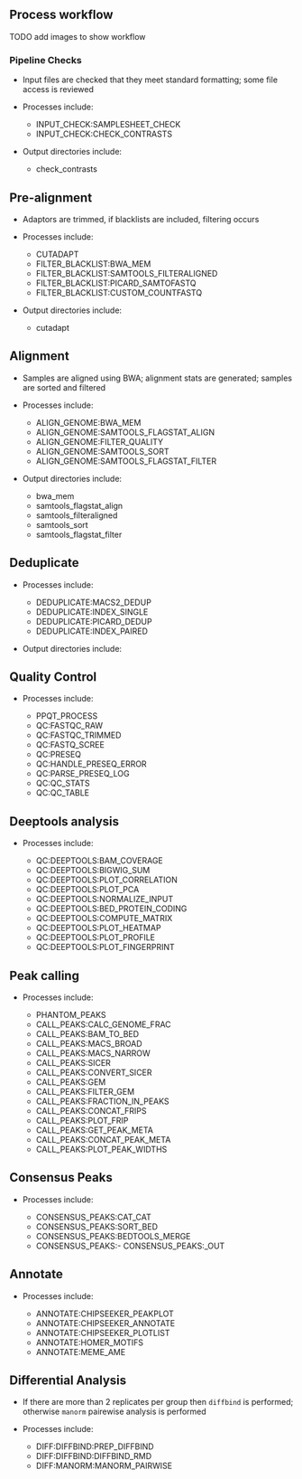 ## Process workflow

TODO add images to show workflow

### Pipeline Checks

- Input files are checked that they meet standard formatting; some file access is reviewed

- Processes include:

  - INPUT_CHECK:SAMPLESHEET_CHECK
  - INPUT_CHECK:CHECK_CONTRASTS

- Output directories include:

  - check_contrasts

## Pre-alignment

- Adaptors are trimmed, if blacklists are included, filtering occurs

- Processes include:

  - CUTADAPT
  - FILTER_BLACKLIST:BWA_MEM
  - FILTER_BLACKLIST:SAMTOOLS_FILTERALIGNED
  - FILTER_BLACKLIST:PICARD_SAMTOFASTQ
  - FILTER_BLACKLIST:CUSTOM_COUNTFASTQ

- Output directories include:

  - cutadapt

## Alignment

- Samples are aligned using BWA; alignment stats are generated; samples are sorted and filtered

- Processes include:

  - ALIGN_GENOME:BWA_MEM
  - ALIGN_GENOME:SAMTOOLS_FLAGSTAT_ALIGN
  - ALIGN_GENOME:FILTER_QUALITY
  - ALIGN_GENOME:SAMTOOLS_SORT
  - ALIGN_GENOME:SAMTOOLS_FLAGSTAT_FILTER

- Output directories include:

  - bwa_mem
  - samtools_flagstat_align
  - samtools_filteraligned
  - samtools_sort
  - samtools_flagstat_filter

## Deduplicate

- Processes include:

  - DEDUPLICATE:MACS2_DEDUP
  - DEDUPLICATE:INDEX_SINGLE
  - DEDUPLICATE:PICARD_DEDUP
  - DEDUPLICATE:INDEX_PAIRED

- Output directories include:

## Quality Control

- Processes include:

  - PPQT_PROCESS
  - QC:FASTQC_RAW
  - QC:FASTQC_TRIMMED
  - QC:FASTQ_SCREE
  - QC:PRESEQ
  - QC:HANDLE_PRESEQ_ERROR
  - QC:PARSE_PRESEQ_LOG
  - QC:QC_STATS
  - QC:QC_TABLE

## Deeptools analysis

- Processes include:

  - QC:DEEPTOOLS:BAM_COVERAGE
  - QC:DEEPTOOLS:BIGWIG_SUM
  - QC:DEEPTOOLS:PLOT_CORRELATION
  - QC:DEEPTOOLS:PLOT_PCA
  - QC:DEEPTOOLS:NORMALIZE_INPUT
  - QC:DEEPTOOLS:BED_PROTEIN_CODING
  - QC:DEEPTOOLS:COMPUTE_MATRIX
  - QC:DEEPTOOLS:PLOT_HEATMAP
  - QC:DEEPTOOLS:PLOT_PROFILE
  - QC:DEEPTOOLS:PLOT_FINGERPRINT

## Peak calling

- Processes include:

  - PHANTOM_PEAKS
  - CALL_PEAKS:CALC_GENOME_FRAC
  - CALL_PEAKS:BAM_TO_BED
  - CALL_PEAKS:MACS_BROAD
  - CALL_PEAKS:MACS_NARROW
  - CALL_PEAKS:SICER
  - CALL_PEAKS:CONVERT_SICER
  - CALL_PEAKS:GEM
  - CALL_PEAKS:FILTER_GEM
  - CALL_PEAKS:FRACTION_IN_PEAKS
  - CALL_PEAKS:CONCAT_FRIPS
  - CALL_PEAKS:PLOT_FRIP
  - CALL_PEAKS:GET_PEAK_META
  - CALL_PEAKS:CONCAT_PEAK_META
  - CALL_PEAKS:PLOT_PEAK_WIDTHS

## Consensus Peaks

- Processes include:

  - CONSENSUS_PEAKS:CAT_CAT
  - CONSENSUS_PEAKS:SORT_BED
  - CONSENSUS_PEAKS:BEDTOOLS_MERGE
  - CONSENSUS_PEAKS:- CONSENSUS_PEAKS:\_OUT

## Annotate

- Processes include:

  - ANNOTATE:CHIPSEEKER_PEAKPLOT
  - ANNOTATE:CHIPSEEKER_ANNOTATE
  - ANNOTATE:CHIPSEEKER_PLOTLIST
  - ANNOTATE:HOMER_MOTIFS
  - ANNOTATE:MEME_AME

## Differential Analysis

- If there are more than 2 replicates per group then `diffbind` is performed; otherwise `manorm` pairewise analysis is performed

- Processes include:

  - DIFF:DIFFBIND:PREP_DIFFBIND
  - DIFF:DIFFBIND:DIFFBIND_RMD
  - DIFF:MANORM:MANORM_PAIRWISE
